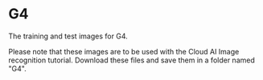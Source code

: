 # G4
The training and test images for G4.

Please note that these images are to be used with the Cloud AI Image recognition tutorial. Download these files and save them in a folder named "G4".

